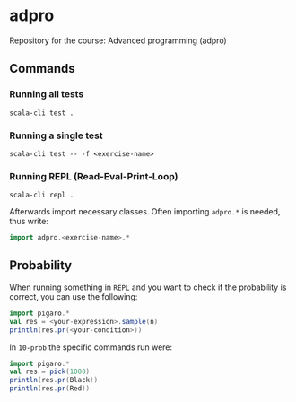 # adpro

Repository for the course: Advanced programming (adpro)

## Commands

### Running all tests

```shell
scala-cli test .
```

### Running a single test
  
```shell
scala-cli test -- -f <exercise-name>
```

### Running REPL (Read-Eval-Print-Loop)

```shell
scala-cli repl .
```

Afterwards import necessary classes.
Often importing `adpro.*` is needed, thus write:

```scala
import adpro.<exercise-name>.*
```

## Probability

When running something in `REPL` and you want to check if the probability is correct, you can use the following:

```scala
import pigaro.*
val res = <your-expression>.sample(n)
println(res.pr(<your-condition>))
```

In `10-prob` the specific commands run were:

```scala
import pigaro.*
val res = pick(1000)
println(res.pr(Black))
println(res.pr(Red))
```

